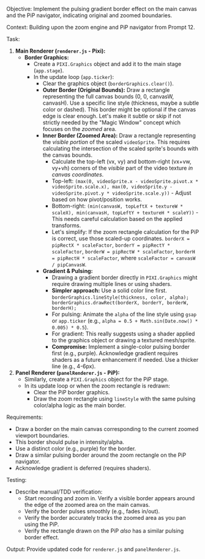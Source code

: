 Objective: Implement the pulsing gradient border effect on the main canvas and the PiP navigator, indicating original and zoomed boundaries.

Context: Building upon the zoom engine and PiP navigator from Prompt 12.

Task:
1.  **Main Renderer (`renderer.js` - Pixi):**
    * **Border Graphics:**
        * Create a `PIXI.Graphics` object and add it to the main stage (`app.stage`).
        * In the update loop (`app.ticker`):
            * Clear the graphics object (`borderGraphics.clear()`).
            * **Outer Border (Original Bounds):** Draw a rectangle representing the full canvas bounds (0, 0, canvasW, canvasH). Use a specific line style (thickness, maybe a subtle color or dashed). This border might be optional if the canvas edge is clear enough. Let's make it subtle or skip if not strictly needed by the "Magic Window" concept which focuses on the *zoomed* area.
            * **Inner Border (Zoomed Area):** Draw a rectangle representing the *visible portion* of the scaled `videoSprite`. This requires calculating the intersection of the scaled sprite's bounds with the canvas bounds.
                * Calculate the top-left (vx, vy) and bottom-right (vx+vw, vy+vh) corners of the *visible* part of the video texture *in canvas coordinates*.
                * Top-left: `(max(0, videoSprite.x - videoSprite.pivot.x * videoSprite.scale.x), max(0, videoSprite.y - videoSprite.pivot.y * videoSprite.scale.y))` - Adjust based on how pivot/position works.
                * Bottom-right: `(min(canvasW, topLeftX + textureW * scaleX), min(canvasH, topLeftY + textureH * scaleY))` - This needs careful calculation based on the applied transforms.
                * Let's simplify: If the zoom rectangle calculation for the PiP is correct, use those scaled-up coordinates. `borderX = pipRectX * scaleFactor`, `borderY = pipRectY * scaleFactor`, `borderW = pipRectW * scaleFactor`, `borderH = pipRectH * scaleFactor`, where `scaleFactor = canvasW / pipCanvasW`.
            * **Gradient & Pulsing:**
                * Drawing a gradient border directly in `PIXI.Graphics` might require drawing multiple lines or using shaders.
                * **Simpler approach:** Use a solid color line first. `borderGraphics.lineStyle(thickness, color, alpha); borderGraphics.drawRect(borderX, borderY, borderW, borderH);`
                * For pulsing: Animate the `alpha` of the line style using `gsap` or `app.ticker` (e.g., `alpha = 0.5 + Math.sin(Date.now() * 0.005) * 0.5`).
                * For gradient: This really suggests using a shader applied to the graphics object or drawing a textured mesh/sprite.
                * **Compromise:** Implement a single-color pulsing border first (e.g., purple). Acknowledge gradient requires shaders as a future enhancement if needed. Use a thicker line (e.g., 4-6px).
2.  **Panel Renderer (`panelRenderer.js` - PiP):**
    * Similarly, create a `PIXI.Graphics` object for the PiP stage.
    * In its update loop or when the zoom rectangle is redrawn:
        * Clear the PiP border graphics.
        * Draw the zoom rectangle using `lineStyle` with the same pulsing color/alpha logic as the main border.

Requirements:
* Draw a border on the main canvas corresponding to the current zoomed viewport boundaries.
* This border should pulse in intensity/alpha.
* Use a distinct color (e.g., purple) for the border.
* Draw a similar pulsing border around the zoom rectangle on the PiP navigator.
* Acknowledge gradient is deferred (requires shaders).

Testing:
* Describe manual/TDD verification:
    * Start recording and zoom in. Verify a visible border appears around the edge of the zoomed area on the main canvas.
    * Verify the border pulses smoothly (e.g., fades in/out).
    * Verify the border accurately tracks the zoomed area as you pan using the PiP.
    * Verify the rectangle drawn on the PiP *also* has a similar pulsing border effect.

Output: Provide updated code for `renderer.js` and `panelRenderer.js`.